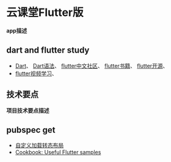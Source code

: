 # 云课堂Flutter版
**app描述**
## dart and flutter study 
- [Dart](https://flutter-io.cn)、
  [Dart语法](https://www.cnblogs.com/tangs/articles/10330579.html)、
  [flutter中文社区](https://flutter-io.cn)、
  [flutter书籍](https://book.flutterchina.club)、
  [flutter开源](https://pub.flutter-io.cn)、
- [flutter视频学习](https://www.bilibili.com/video/BV1S4411E7LY?p=42)、

## 技术要点  
**项目技术要点描述**  

## pubspec get
- [自定义加载转态布局](https://blog.csdn.net/codekxx/article/details/101679865)
- [Cookbook: Useful Flutter samples](https://flutter.dev/docs/cookbook)
